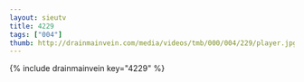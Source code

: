 ```yaml
--- 
layout: sieutv
title: 4229
tags: ["004"]
thumb: http://drainmainvein.com/media/videos/tmb/000/004/229/player.jpg
---
```

{% include drainmainvein key="4229" %} 
